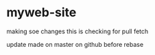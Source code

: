 # myweb-site

making soe changes
this is checking for pull fetch 

 update made on master on github before rebase
